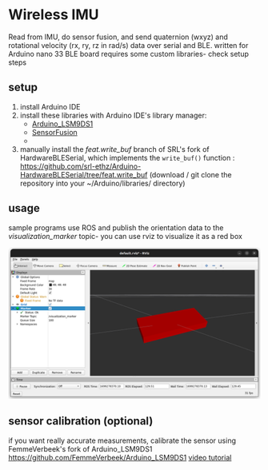 # Wireless IMU
Read from IMU, do sensor fusion, and send quaternion (wxyz) and rotational velocity (rx, ry, rz in rad/s) data over serial and BLE.
written for Arduino nano 33 BLE board
requires some custom libraries- check setup steps

## setup
1. install Arduino IDE
2. install these libraries with Arduino IDE's library manager:
    - [Arduino_LSM9DS1](https://github.com/arduino-libraries/Arduino_LSM9DS1)
    - [SensorFusion](https://github.com/aster94/SensorFusion)
    - 
3. manually install the *feat.write_buf* branch of SRL's fork of HardwareBLESerial, which implements the `write_buf()` function : https://github.com/srl-ethz/Arduino-HardwareBLESerial/tree/feat.write_buf (download / git clone the repository into your ~/Arduino/libraries/ directory)

## usage
sample programs use ROS and publish the orientation data to the *visualization_marker* topic- you can use rviz to visualize it as a red box

![](rviz_screenshot.png)

## sensor calibration (optional)
if you want really accurate measurements, calibrate the sensor using FemmeVerbeek's fork of Arduino_LSM9DS1 https://github.com/FemmeVerbeek/Arduino_LSM9DS1
[video tutorial](https://www.youtube.com/watch?v=BLvYFXoP33o)